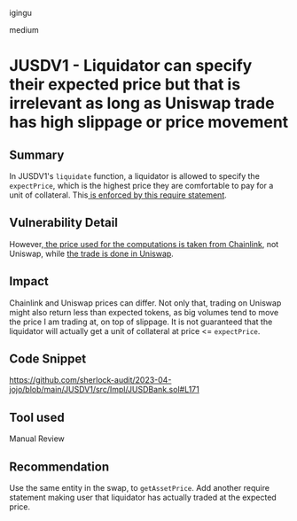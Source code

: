 igingu

medium

# JUSDV1 - Liquidator can specify their expected price but that is irrelevant as long as Uniswap trade has high slippage or price movement

## Summary
In JUSDV1's `liquidate` function, a liquidator is allowed to specify the `expectPrice`, which is the highest price they are comfortable to pay for a unit of collateral. This[ is enforced by this require statement](https://github.com/sherlock-audit/2023-04-jojo/blob/main/JUSDV1/src/Impl/JUSDBank.sol#L171).

## Vulnerability Detail
However,[ the price used for the computations is taken from Chainlink](https://github.com/sherlock-audit/2023-04-jojo/blob/main/JUSDV1/src/Impl/JUSDBank.sol#L396), not Uniswap, while [the trade is done in Uniswap](https://github.com/sherlock-audit/2023-04-jojo/blob/main/JUSDV1/src/Impl/flashloanImpl/FlashLoanLiquidate.sol#L62).

## Impact
Chainlink and Uniswap prices can differ. Not only that, trading on Uniswap might also return less than expected tokens, as big volumes tend to move the price I am trading at, on top of slippage. It is not guaranteed that the liquidator will actually get a unit of collateral at price <= `expectPrice`.

## Code Snippet
https://github.com/sherlock-audit/2023-04-jojo/blob/main/JUSDV1/src/Impl/JUSDBank.sol#L171

## Tool used

Manual Review

## Recommendation
Use the same entity in the swap, to `getAssetPrice`. Add another require statement making user that liquidator has actually traded at the expected price.